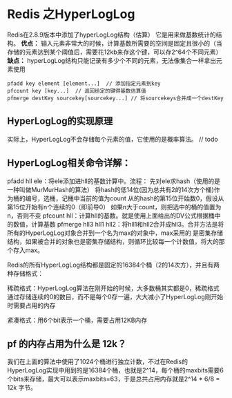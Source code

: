 # Redis 之HyperLogLog

Redis在2.8.9版本中添加了hyperLogLog结构（估算）
它是用来做基数统计的结构。
**优点：**
输入元素非常大的时候，计算基数所需要的空间是固定且很小的（当存储的元素达到某个阈值后，需要花12kb来存这个键，可以存2^64个不同元素）
**缺点：**
hyperLogLog结构只能记录有多少个不同的元素，无法像集合一样拿出元素使用

```shell
pfadd key element [element...]  // 添加指定元素到key
pfcount key [key...]  // 返回给定的键得基数估算值
pfmerge destKey sourcekey[sourcekey...] // 将sourcekeys合并成一个destKey
```

## HyperLogLog的实现原理
实际上，HyperLogLog不会存储每个元素的值，它使用的是概率算法。
// todo


## HyperLogLog相关命令详解：
pfadd hll ele：将ele添加进hll的基数计算中。流程：
先对ele求hash（使用的是一种叫做MurMurHash的算法） 
将hash的低14位(因为总共有2的14次方个桶)作为桶的编号，选桶，记桶中当前的值为count
从的hash的第15位开始数0，假设从第15位开始有n个连续的0（即前导0）
如果n大于count，则把选中的桶的值置为n，否则不变
pfcount hll：计算hll的基数。就是使用上面给出的DV公式根据桶中的数值，计算基数
pfmerge hll3 hll1 hll2：将hll1和hll2合并成hll3。合并方法是将所有的HyperLogLog对象合并到一个名为max的对象中，max采用的  是密集存储结构，如果被合并的对象也是密集存储结构，则循环比较每一个计数值，将大的那个存入max。

Redis的所有HyperLogLog结构都是固定的16384个桶（2的14次方），并且有两种存储格式：

稀疏格式：HyperLogLog算法在刚开始的时候，大多数桶其实都是0，稀疏格式通过存储连续的0的数目，而不是每个0存一遍，大大减小了HyperLogLog刚开始时需要占用的内存

紧凑格式：用6个bit表示一个桶，需要占用12KB内存

## pf 的内存占用为什么是 12k？
我们在上面的算法中使用了1024个桶进行独立计数，不过在Redis的HyperLogLog实现中用到的是16384个桶，也就是2^14，每个桶的maxbits需要6个bits来存储，最大可以表示maxbits=63，于是总共占用内存就是2^14 * 6/8 = 12k 字节。
